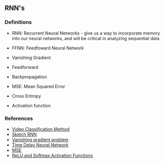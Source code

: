 ## RNN's


### Definitions
- RNN: Recurrent Neural Networks - give us a way to incorporate memory into our neural networks, and will be critical in analyzing sequential data
- FFNN: Feedfoward Neural Network
- Vanishing Gradient

- Feedforward
- Backpropagation
- MSE: Mean Squared Error
- Cross Entropy
- Activation function

### References
- [Video Classification Method](https://s3.amazonaws.com/video.udacity-data.com/topher/2018/May/5af0e03b_video-classification/video-classification.pdf)
- [Sketch RNN](https://magenta.tensorflow.org/assets/sketch_rnn_demo/index.html)
- [Vanishing gradient problem](https://en.wikipedia.org/wiki/Vanishing_gradient_problem)
- [Time Delay Neural Network](https://en.wikipedia.org/wiki/Time_delay_neural_network)
- [MSE](https://en.wikipedia.org/wiki/Mean_squared_error)
- [ReLU and Softmax Activation Functions](https://github.com/Kulbear/deep-learning-nano-foundation/wiki/ReLU-and-Softmax-Activation-Functions)

